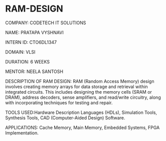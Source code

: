 # RAM-DESIGN
COMPANY: CODETECH IT SOLUTIONS

NAME: PRATAPA VYSHNAVI

INTERN ID: CTO6DL1347

DOMAIN: VLSI

DURATION: 6 WEEKS

MENTOR: NEELA SANTOSH

DESCRIPTION OF RAM DESIGN: RAM (Random Access Memory) design involves creating memory arrays for data storage and retrieval within integrated circuits. This includes designing the memory cells (SRAM or DRAM), address decoders, sense amplifiers, and read/write circuitry, along with incorporating techniques for testing and repair. 

TOOLS USED:Hardware Description Languages (HDLs), Simulation Tools, Synthesis Tools, CAD (Computer-Aided Design) Software.

APPLICATIONS: Cache Memory, Main Memory, Embedded Systems, FPGA Implementation.
